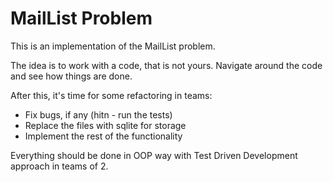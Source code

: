 # MailList Problem

This is an implementation of the MailList problem.

The idea is to work with a code, that is not yours. Navigate around the code and see how things are done.

After this, it's time for some refactoring in teams:

* Fix bugs, if any (hitn - run the tests)
* Replace the files with sqlite for storage
* Implement the rest of the functionality

Everything should be done in OOP way with Test Driven Development approach in teams of 2.
